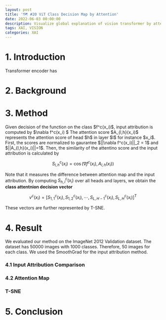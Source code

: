 ```yaml
---
layout: post
title: '🗺 #20 ViT Class Decision Map by Attention'
date: 2022-06-03 00:00:00
description: Visualize global explanation of vision transformer by attention and gradient.  
tags: XAI, VISION
categories: XAI
---
```


# 1. Introduction 

Transformer encoder has


# 2. Background 

# 3. Method


<p>
Given decision of the function on the class $f^c(x_i)$, input attribution is computed by $\nabla f^c(x_i) $ The attention score $A_{l,h}(x_i)$ represents the attention score of head $h$ in layer $l$ for instance $x_i$.  First, the scores are normalized to gaurantee  $||\nabla f^c(x_i)||_2 = 1$ and $||A_{l,h}(x_i)||=1$. Then, the similarity of the attentino score and the input attribution is calculated by </p>

$$
S_{l,h}^c(x_i) = \cos{\Big(\nabla f^c(x_i), A_{l,h}(x_i)  \Big)}
$$

Note that it measures the difference between attention map and the input attribution. By computing $S_{h,l}^c(x_i)$ over all heads and layers, 
we obtain the **class attentnion decision vector** 

$$v^c(x_i) = [S_{1,1}^c(x_i), S_{1,2}^c(x_i), \cdots,  S_{L, H-1}^c(x_i), S_{L,H}^c(x_i)]^{\mathrm{T}}$$

These vectors are further represented by T-SNE. 

# 4. Result 

We evaluated our method on the ImageNet 2012 Validation dataset. The dataset has 50000 images with 1000 classes. Therefore, 50 images for each class. We used the SmoothGrad for the input attribution method. 



### 4.1 Input Attribution Comparison

### 4.2 Attention Map 

### T-SNE



# 5. Conclusion 



